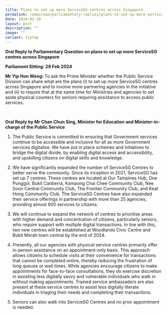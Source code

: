 ```yaml
---
title: Plans to set up more ServiceSG centres across Singapore
permalink: /newsroom/parliamentary-replies/plans-to-set-up-more-servicesg-centres-across-singapore/
date: 2024-02-29
layout: post
description: ""
image: ""
variant: tiptap
---
```

<p><strong>Oral Reply to Parliamentary Question on plans to set up more ServiceSG centres across Singapore</strong>
</p>
<p><strong>Parliament Sitting: 29 Feb 2024</strong>
</p>
<p><strong>Mr Yip Hon Weng: </strong>To ask the Prime Minister whether the
Public Service Division can share what are the plans (i) to set up more
ServiceSG centres across Singapore and to involve more partnering agencies
in the initiative and (ii) to require that at the same time for Ministries
and agencies to set aside physical counters for seniors requiring assistance
to access public services.</p>
<p><strong>&nbsp;</strong>
</p>
<p><strong>Oral Reply by Mr Chan Chun Sing, Minister for Education and Minister-in-charge of the Public Service</strong>
</p>
<p></p>
<ol data-tight="true" class="tight">
<li>
<p>The Public Service is committed to ensuring that Government services continue
to be accessible and inclusive for all as more Government services digitalise.
We have put in place schemes and initiatives to bridge the digital divide,
by enabling digital access and accessibility, and upskilling citizens on
digital skills and knowledge.</p>
</li>
</ol>
<p></p>
<ol start="2" data-tight="true" class="tight">
<li>
<p>We have significantly expanded the number of ServiceSG Centres to better
serve the community. Since its inception in 2021, ServiceSG has set up
7 centres. These centres are located at Our Tampines Hub, One Punggol,
Bukit Canberra, Kampong Chai Chee Community Club, Nee Soon Central Community
Club, The Frontier Community Club, and Keat Hong Community Club. The ServiceSG
Centres have also expanded their service offerings in partnership with
more than 25 agencies, providing almost 600 services to citizens.</p>
</li>
</ol>
<p></p>
<ol start="3" data-tight="true" class="tight">
<li>
<p>We will continue to expand the network of centres to prioritise areas
with higher demand and concentration of citizens, particularly seniors,
who require support with multiple digital transactions. In line with this,
two new centres will be established at Woodlands Civic Centre and Bukit
Merah town central by the end of 2024.</p>
</li>
</ol>
<p></p>
<ol start="4" data-tight="true" class="tight">
<li>
<p>Presently, all our agencies with physical service centres primarily offer
in-person assistance on an appointment-only basis. This approach allows
citizens to schedule visits at their convenience for transactions that
cannot be completed online, thereby reducing the frustration of long queues
or wait times. While agencies encourage citizens to make appointments for
face-to-face consultations, they do exercise discretion in assisting less
digitally savvy and vulnerable individuals who walk in without making appointments.
Trained service ambassadors are also present at these service centres to
assist less digitally literate individuals in triaging their needs and
completing their transactions.</p>
</li>
</ol>
<p></p>
<ol start="5" data-tight="true" class="tight">
<li>
<p>Seniors can also walk into ServiceSG Centres and no prior appointment
is needed.</p>
</li>
</ol>
<p></p>